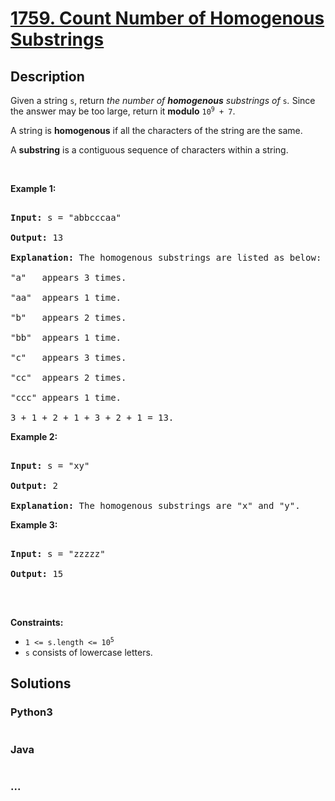 # [1759. Count Number of Homogenous Substrings](https://leetcode.com/problems/count-number-of-homogenous-substrings)



## Description

<p>Given a string <code>s</code>, return <em>the number of <strong>homogenous</strong> substrings of </em><code>s</code><em>.</em> Since the answer may be too large, return it <strong>modulo</strong> <code>10<sup>9</sup> + 7</code>.</p>



<p>A string is <strong>homogenous</strong> if all the characters of the string are the same.</p>



<p>A <strong>substring</strong> is a contiguous sequence of characters within a string.</p>



<p>&nbsp;</p>

<p><strong>Example 1:</strong></p>



<pre>

<strong>Input:</strong> s = &quot;abbcccaa&quot;

<strong>Output:</strong> 13

<strong>Explanation:</strong> The homogenous substrings are listed as below:

&quot;a&quot;   appears 3 times.

&quot;aa&quot;  appears 1 time.

&quot;b&quot;   appears 2 times.

&quot;bb&quot;  appears 1 time.

&quot;c&quot;   appears 3 times.

&quot;cc&quot;  appears 2 times.

&quot;ccc&quot; appears 1 time.

3 + 1 + 2 + 1 + 3 + 2 + 1 = 13.</pre>



<p><strong>Example 2:</strong></p>



<pre>

<strong>Input:</strong> s = &quot;xy&quot;

<strong>Output:</strong> 2

<strong>Explanation:</strong> The homogenous substrings are &quot;x&quot; and &quot;y&quot;.</pre>



<p><strong>Example 3:</strong></p>



<pre>

<strong>Input:</strong> s = &quot;zzzzz&quot;

<strong>Output:</strong> 15

</pre>



<p>&nbsp;</p>

<p><strong>Constraints:</strong></p>



<ul>
	<li><code>1 &lt;= s.length &lt;= 10<sup>5</sup></code></li>
	<li><code>s</code> consists of lowercase letters.</li>
</ul>

## Solutions

<!-- tabs:start -->

### **Python3**

```python

```

### **Java**

```java

```

### **...**

```

```

<!-- tabs:end -->
